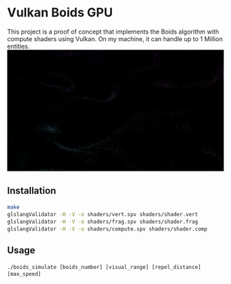 # Vulkan Boids GPU

This project is a proof of concept that implements the Boids algorithm with compute shaders using Vulkan.
On my machine, it can handle up to 1 Million entities.
![Screenshot](/screenshots/10000.png)


## Installation


```bash
make
glslangValidator -H -V -o shaders/vert.spv shaders/shader.vert
glslangValidator -H -V -o shaders/frag.spv shaders/shader.frag
glslangValidator -H -V -o shaders/compute.spv shaders/shader.comp
```

## Usage

```
./boids_simulate [boids_number] [visual_range] [repel_distance] [max_speed]
```
